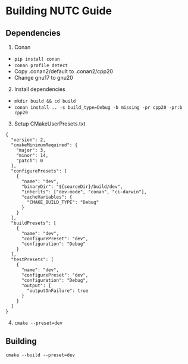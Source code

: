 
# Building NUTC Guide
## Dependencies
1. Conan
- `pip install conan`
- `conan profile detect`
- Copy .conan2/default to .conan2/cpp20 
- Change gnu17 to gnu20 
2. Install dependencies
- `mkdir build && cd build`
- `conan install .. -s build_type=Debug -b missing -pr cpp20 -pr:b cpp20`
3. Setup CMakeUserPresets.txt
```
{
  "version": 2,
  "cmakeMinimumRequired": {
    "major": 3,
    "minor": 14,
    "patch": 0
  },
  "configurePresets": [
    {
      "name": "dev",
      "binaryDir": "${sourceDir}/build/dev",
      "inherits": ["dev-mode", "conan", "ci-darwin"],
      "cacheVariables": {
        "CMAKE_BUILD_TYPE": "Debug"
      }
    }
  ],
  "buildPresets": [
    {
      "name": "dev",
      "configurePreset": "dev",
      "configuration": "Debug"
    }
  ],
  "testPresets": [
    {
      "name": "dev",
      "configurePreset": "dev",
      "configuration": "Debug",
      "output": {
        "outputOnFailure": true
      }
    }
  ]
}
```
4. `cmake --preset=dev`


## Building
`cmake --build --preset=dev`

